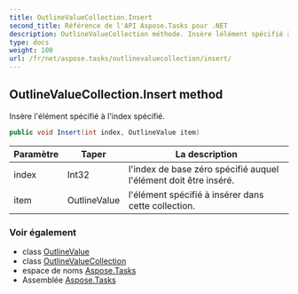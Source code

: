 ```yaml
---
title: OutlineValueCollection.Insert
second_title: Référence de l'API Aspose.Tasks pour .NET
description: OutlineValueCollection méthode. Insère lélément spécifié à lindex spécifié.
type: docs
weight: 100
url: /fr/net/aspose.tasks/outlinevaluecollection/insert/
---
```

## OutlineValueCollection.Insert method

Insère l'élément spécifié à l'index spécifié.

```csharp
public void Insert(int index, OutlineValue item)
```

| Paramètre | Taper | La description |
| --- | --- | --- |
| index | Int32 | l'index de base zéro spécifié auquel l'élément doit être inséré. |
| item | OutlineValue | l'élément spécifié à insérer dans cette collection. |

### Voir également

* class [OutlineValue](../../outlinevalue/)
* class [OutlineValueCollection](../)
* espace de noms [Aspose.Tasks](../../outlinevaluecollection/)
* Assemblée [Aspose.Tasks](../../../)


